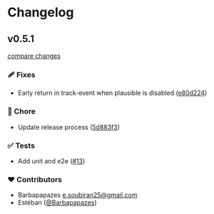 # Changelog


## v0.5.1

[compare changes](https://github.com/barbapapazes/plausible-tracker/compare/v0.5.0...v0.5.1)

### 🩹 Fixes

- Early return in track-event when plausible is disabled ([e80d224](https://github.com/barbapapazes/plausible-tracker/commit/e80d224))

### 🏡 Chore

- Update release process ([5d883f3](https://github.com/barbapapazes/plausible-tracker/commit/5d883f3))

### ✅ Tests

- Add unit and e2e ([#13](https://github.com/barbapapazes/plausible-tracker/pull/13))

### ❤️ Contributors

- Barbapapazes <e.soubiran25@gmail.com>
- Estéban ([@Barbapapazes](http://github.com/Barbapapazes))

